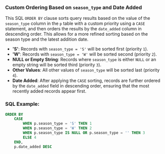 ### Custom Ordering Based on `season_type` and Date Added

This SQL `ORDER BY` clause sorts query results based on the value of the `season_type` column in the `p` table with a custom priority using a `CASE` statement, and then orders the results by the `date_added` column in descending order. This allows for a more refined sorting based on the season type and the latest addition date.

- **'S'**: Records with `season_type = 'S'` will be sorted first (priority `1`).
- **'W'**: Records with `season_type = 'W'` will be sorted second (priority `2`).
- **NULL or Empty String**: Records where `season_type` is either `NULL` or an empty string will be sorted third (priority `3`).
- **Other Values**: All other values of `season_type` will be sorted last (priority `4`).
- **Date Added**: After applying the `CASE` sorting, records are further ordered by the `date_added` field in descending order, ensuring that the most recently added records appear first.

### SQL Example:

```sql
ORDER BY
    CASE 
        WHEN p.season_type = 'S' THEN 1
        WHEN p.season_type = 'W' THEN 2
        WHEN p.season_type IS NULL OR p.season_type = '' THEN 3
        ELSE 4 
    END,
    p.date_added DESC
